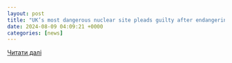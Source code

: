 ```yaml
---
layout: post
title: "UK’s most dangerous nuclear site pleads guilty after endangering UK security | UK | News | Express.co.uk"
date: 2024-08-09 04:09:21 +0000
categories: [news]
---
```


[Читати далі](https://www.express.co.uk/news/uk/1933985/UK-s-most-dangerous-nuclear-site-pleads-guilty-after-endangering-national-security)
